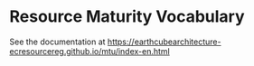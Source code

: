 # Resource Maturity Vocabulary

See the documentation at https://earthcubearchitecture-ecresourcereg.github.io/mtu/index-en.html
